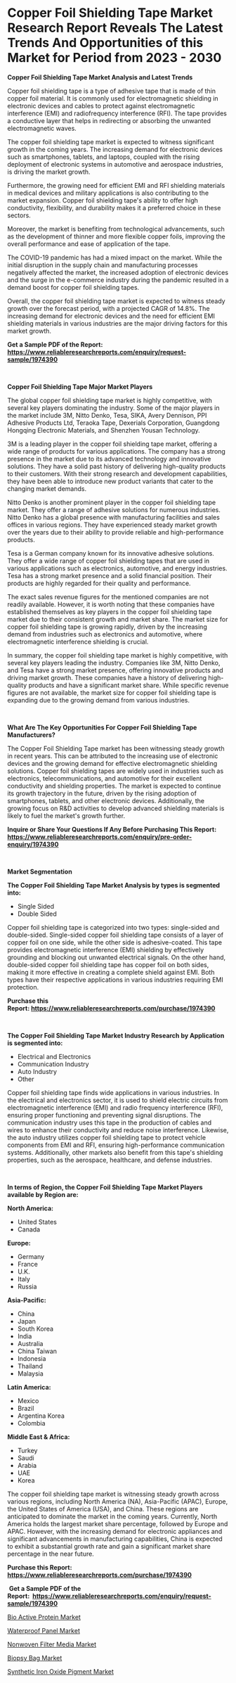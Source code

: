 <p><h1>Copper Foil Shielding Tape Market Research Report Reveals The Latest Trends And Opportunities of this Market for Period from 2023 - 2030</h1></p><p><strong>Copper Foil Shielding Tape Market Analysis and Latest Trends</strong></p>
<p><p>Copper foil shielding tape is a type of adhesive tape that is made of thin copper foil material. It is commonly used for electromagnetic shielding in electronic devices and cables to protect against electromagnetic interference (EMI) and radiofrequency interference (RFI). The tape provides a conductive layer that helps in redirecting or absorbing the unwanted electromagnetic waves.</p><p>The copper foil shielding tape market is expected to witness significant growth in the coming years. The increasing demand for electronic devices such as smartphones, tablets, and laptops, coupled with the rising deployment of electronic systems in automotive and aerospace industries, is driving the market growth.</p><p>Furthermore, the growing need for efficient EMI and RFI shielding materials in medical devices and military applications is also contributing to the market expansion. Copper foil shielding tape's ability to offer high conductivity, flexibility, and durability makes it a preferred choice in these sectors.</p><p>Moreover, the market is benefiting from technological advancements, such as the development of thinner and more flexible copper foils, improving the overall performance and ease of application of the tape.</p><p>The COVID-19 pandemic has had a mixed impact on the market. While the initial disruption in the supply chain and manufacturing processes negatively affected the market, the increased adoption of electronic devices and the surge in the e-commerce industry during the pandemic resulted in a demand boost for copper foil shielding tapes.</p><p>Overall, the copper foil shielding tape market is expected to witness steady growth over the forecast period, with a projected CAGR of 14.8%. The increasing demand for electronic devices and the need for efficient EMI shielding materials in various industries are the major driving factors for this market growth.</p></p>
<p><strong>Get a Sample PDF of the Report:&nbsp; <a href="https://www.reliableresearchreports.com/enquiry/request-sample/1974390">https://www.reliableresearchreports.com/enquiry/request-sample/1974390</a></strong></p>
<p>&nbsp;</p>
<p><strong>Copper Foil Shielding Tape Major Market Players</strong></p>
<p><p>The global copper foil shielding tape market is highly competitive, with several key players dominating the industry. Some of the major players in the market include 3M, Nitto Denko, Tesa, SIKA, Avery Dennison, PPI Adhesive Products Ltd, Teraoka Tape, Dexerials Corporation, Guangdong Hongqing Electronic Materials, and Shenzhen Yousan Technology.</p><p>3M is a leading player in the copper foil shielding tape market, offering a wide range of products for various applications. The company has a strong presence in the market due to its advanced technology and innovative solutions. They have a solid past history of delivering high-quality products to their customers. With their strong research and development capabilities, they have been able to introduce new product variants that cater to the changing market demands.</p><p>Nitto Denko is another prominent player in the copper foil shielding tape market. They offer a range of adhesive solutions for numerous industries. Nitto Denko has a global presence with manufacturing facilities and sales offices in various regions. They have experienced steady market growth over the years due to their ability to provide reliable and high-performance products.</p><p>Tesa is a German company known for its innovative adhesive solutions. They offer a wide range of copper foil shielding tapes that are used in various applications such as electronics, automotive, and energy industries. Tesa has a strong market presence and a solid financial position. Their products are highly regarded for their quality and performance.</p><p>The exact sales revenue figures for the mentioned companies are not readily available. However, it is worth noting that these companies have established themselves as key players in the copper foil shielding tape market due to their consistent growth and market share. The market size for copper foil shielding tape is growing rapidly, driven by the increasing demand from industries such as electronics and automotive, where electromagnetic interference shielding is crucial.</p><p>In summary, the copper foil shielding tape market is highly competitive, with several key players leading the industry. Companies like 3M, Nitto Denko, and Tesa have a strong market presence, offering innovative products and driving market growth. These companies have a history of delivering high-quality products and have a significant market share. While specific revenue figures are not available, the market size for copper foil shielding tape is expanding due to the growing demand from various industries.</p></p>
<p>&nbsp;</p>
<p><strong>What Are The Key Opportunities For Copper Foil Shielding Tape Manufacturers?</strong></p>
<p><p>The Copper Foil Shielding Tape market has been witnessing steady growth in recent years. This can be attributed to the increasing use of electronic devices and the growing demand for effective electromagnetic shielding solutions. Copper foil shielding tapes are widely used in industries such as electronics, telecommunications, and automotive for their excellent conductivity and shielding properties. The market is expected to continue its growth trajectory in the future, driven by the rising adoption of smartphones, tablets, and other electronic devices. Additionally, the growing focus on R&D activities to develop advanced shielding materials is likely to fuel the market's growth further.</p></p>
<p><strong>Inquire or Share Your Questions If Any Before Purchasing This Report: <a href="https://www.reliableresearchreports.com/enquiry/pre-order-enquiry/1974390">https://www.reliableresearchreports.com/enquiry/pre-order-enquiry/1974390</a></strong></p>
<p>&nbsp;</p>
<p><strong>Market Segmentation</strong></p>
<p><strong>The Copper Foil Shielding Tape Market Analysis by types is segmented into:</strong></p>
<p><ul><li>Single Sided</li><li>Double Sided</li></ul></p>
<p><p>Copper foil shielding tape is categorized into two types: single-sided and double-sided. Single-sided copper foil shielding tape consists of a layer of copper foil on one side, while the other side is adhesive-coated. This tape provides electromagnetic interference (EMI) shielding by effectively grounding and blocking out unwanted electrical signals. On the other hand, double-sided copper foil shielding tape has copper foil on both sides, making it more effective in creating a complete shield against EMI. Both types have their respective applications in various industries requiring EMI protection.</p></p>
<p><strong>Purchase this Report:&nbsp;<a href="https://www.reliableresearchreports.com/purchase/1974390">https://www.reliableresearchreports.com/purchase/1974390</a></strong></p>
<p>&nbsp;</p>
<p><strong>The Copper Foil Shielding Tape Market Industry Research by Application is segmented into:</strong></p>
<p><ul><li>Electrical and Electronics</li><li>Communication Industry</li><li>Auto Industry</li><li>Other</li></ul></p>
<p><p>Copper foil shielding tape finds wide applications in various industries. In the electrical and electronics sector, it is used to shield electric circuits from electromagnetic interference (EMI) and radio frequency interference (RFI), ensuring proper functioning and preventing signal disruptions. The communication industry uses this tape in the production of cables and wires to enhance their conductivity and reduce noise interference. Likewise, the auto industry utilizes copper foil shielding tape to protect vehicle components from EMI and RFI, ensuring high-performance communication systems. Additionally, other markets also benefit from this tape's shielding properties, such as the aerospace, healthcare, and defense industries.</p></p>
<p>&nbsp;</p>
<p><strong>In terms of Region, the Copper Foil Shielding Tape Market Players available by Region are:</strong></p>
<p>
    <p> <strong> North America: </strong>
        <ul>
            <li>United States</li>
            <li>Canada</li>
        </ul>
        </p> 
    <p> <strong> Europe: </strong>
        <ul>
            <li>Germany</li>
            <li>France</li>
            <li>U.K.</li>
            <li>Italy</li>
            <li>Russia</li>
        </ul>
        </p> 
    <p> <strong> Asia-Pacific: </strong>
        <ul>
            <li>China</li>
            <li>Japan</li>
            <li>South Korea</li>
            <li>India</li>
            <li>Australia</li>
            <li>China Taiwan</li>
            <li>Indonesia</li>
            <li>Thailand</li>
            <li>Malaysia</li>
        </ul>
        </p> 
    <p> <strong> Latin America: </strong>
        <ul>
            <li>Mexico</li>
            <li>Brazil</li>
            <li>Argentina Korea</li>
            <li>Colombia</li>
        </ul>
        </p> 
    <p> <strong> Middle East & Africa: </strong>
        <ul>
            <li>Turkey</li>
            <li>Saudi</li>
            <li>Arabia</li>
            <li>UAE</li>
            <li>Korea</li>
        </ul>
    </p>
    </p>
<p><p>The copper foil shielding tape market is witnessing steady growth across various regions, including North America (NA), Asia-Pacific (APAC), Europe, the United States of America (USA), and China. These regions are anticipated to dominate the market in the coming years. Currently, North America holds the largest market share percentage, followed by Europe and APAC. However, with the increasing demand for electronic appliances and significant advancements in manufacturing capabilities, China is expected to exhibit a substantial growth rate and gain a significant market share percentage in the near future.</p></p>
<p><strong>Purchase this Report: <a href="https://www.reliableresearchreports.com/purchase/1974390">https://www.reliableresearchreports.com/purchase/1974390</a></strong></p>
<p>&nbsp;<strong>Get a Sample PDF of the Report:&nbsp;&nbsp;<a href="https://www.reliableresearchreports.com/enquiry/request-sample/1974390">https://www.reliableresearchreports.com/enquiry/request-sample/1974390</a></strong></p>
<p><strong></strong></p>
<p><p><a href="https://github.com/rahu1506/Market-Research-Report-List-1/blob/main/bio-active-protein-market.md">Bio Active Protein Market</a></p><p><a href="https://github.com/rahu1503/Market-Research-Report-List-1/blob/main/waterproof-panel-market.md">Waterproof Panel Market</a></p><p><a href="https://github.com/rahu1501/Market-Research-Report-List-1/blob/main/nonwoven-filter-media-market.md">Nonwoven Filter Media Market</a></p><p><a href="https://github.com/rahu1505/Market-Research-Report-List-1/blob/main/biopsy-bag-market.md">Biopsy Bag Market</a></p><p><a href="https://github.com/rahu1502/Market-Research-Report-List-1/blob/main/synthetic-iron-oxide-pigment-market.md">Synthetic Iron Oxide Pigment Market</a></p></p>